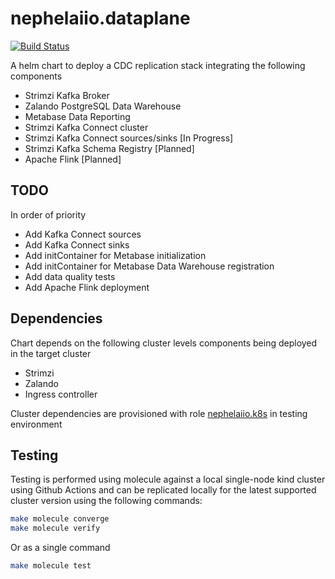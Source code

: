 # nephelaiio.dataplane

[![Build Status](https://github.com/nephelaiio/helm-dataplane/workflows/Molecule/badge.svg)](https://github.com/nephelaiio/helm-dataplane/actions)

A helm chart to deploy a CDC replication stack integrating the following components
* Strimzi Kafka Broker
* Zalando PostgreSQL Data Warehouse
* Metabase Data Reporting
* Strimzi Kafka Connect cluster
* Strimzi Kafka Connect sources/sinks [In Progress]
* Strimzi Kafka Schema Registry [Planned]
* Apache Flink [Planned]

## TODO
In order of priority
* Add Kafka Connect sources
* Add Kafka Connect sinks
* Add initContainer for Metabase initialization
* Add initContainer for Metabase Data Warehouse registration
* Add data quality tests
* Add Apache Flink deployment

## Dependencies
Chart depends on the following cluster levels components being deployed in the target cluster

* Strimzi
* Zalando
* Ingress controller

Cluster dependencies are provisioned with role [nephelaiio.k8s](https://github.com/nephelaiio/ansible-role-k8s) in testing environment

## Testing
Testing is performed using molecule against a local single-node kind cluster using Github Actions and can be replicated locally for the latest supported cluster version using the following commands:

``` sh
make molecule converge
make molecule verify
```

Or as a single command

``` sh
make molecule test
```

